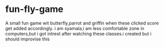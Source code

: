 # fun-fly-game
A small fun game wit butterfly,parrot and griffln when these clicked score get added accordingly.
i am syamala,i am less comfortable zone in computers,but i got intrest after watching these classes.i created but i should improvise this
